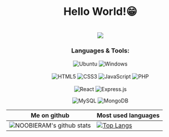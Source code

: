 <h1 align=center> Hello World!😁 </h1>
<h1 align=center><img src="https://readme-typing-svg.herokuapp.com?font=jetbrains+mono&color=%teal&size=23&center=true&vCenter=true&lines=RAMANANTSOA+Rotsiniaina"></h1>
<!-- 
<p align="center">
    <img src="https://github-readme-streak-stats.herokuapp.com?user=NOOBIERAM&theme=solarized-dark&theme=leafy&ring=047884&sideNums=06ACBD&dates=06ACBD&currStreakNum=06ACBD&currStreakLabel=06ACBD&background=ffffff00&hide_border=true&stroke=ffffff00" alt="GitHub Stats" /> </p> -->
    
<!-- <div align="center"> 

[![](https://visitcount.itsvg.in/api?id=tohynyaina&icon=0&color=0)](https://visitcount.itsvg.in) 
<br>

[![Portfolio](https://img.shields.io/badge/Portfolio-%23000000.svg?style=for-the-badge&logo=firefox&logoColor=#FF7139)](https://tohynyaina.vercel.app/)

</div> -->

<h3 align="center">Languages & Tools:</h3>
<div align="center"> 


    
![Ubuntu](https://img.shields.io/badge/Ubuntu-E95420?style=for-the-badge&logo=ubuntu&logoColor=white) ![Windows](https://img.shields.io/badge/Windows-0078D6?style=for-the-badge&logo=windows&logoColor=white)
<br>    
![HTML5](https://img.shields.io/badge/html5-%23E34F26.svg?style=for-the-badge&logo=html5&logoColor=white) ![CSS3](https://img.shields.io/badge/css3-%231572B6.svg?style=for-the-badge&logo=css3&logoColor=white) ![JavaScript](https://img.shields.io/badge/javascript-%23323330.svg?style=for-the-badge&logo=javascript&logoColor=%23F7DF1E) ![PHP](https://img.shields.io/badge/php-%23777BB4.svg?style=for-the-badge&logo=php&logoColor=white)
<br>    
![React](https://img.shields.io/badge/react-%2320232a.svg?style=for-the-badge&logo=react&logoColor=%2361DAFB) ![Express.js](https://img.shields.io/badge/express.js-%23404d59.svg?style=for-the-badge&logo=express&logoColor=%2361DAFB) 
<br>
  
![MySQL](https://img.shields.io/badge/mysql-%2300f.svg?style=for-the-badge&logo=mysql&logoColor=white)  ![MongoDB](https://img.shields.io/badge/MongoDB-%234ea94b.svg?style=for-the-badge&logo=mongodb&logoColor=white)  
    
</div>



  Me on github                                                                                                                                             | Most used languages |
-------------------------------------------------------------------------------------------------------------------------------------------------------- | --------------------------- |
![NOOBIERAM's github stats](https://github-readme-stats.vercel.app/api?username=NOOBIERAM&theme=blue-green&hide_border=true&include_all_commits=false&count_private=false) | [![Top Langs](https://github-readme-stats.vercel.app/api/top-langs/?username=NOOBIERAM&layout=compact)](https://github.com/anuraghazra/github-readme-stats)
 